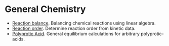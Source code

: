 # General Chemistry

- [Reaction balance](reaction_balance.ipynb).
  Balancing chemical reactions using linear algebra.
- [Reaction order](kinetics_reaction_order.ipynb).
  Determine reaction order from kinetic data.
- [Polyprotic Acid](polyprotic_acid.ipynb).
  General equilibrium calculations for arbitrary polyprotic-acids.
  
